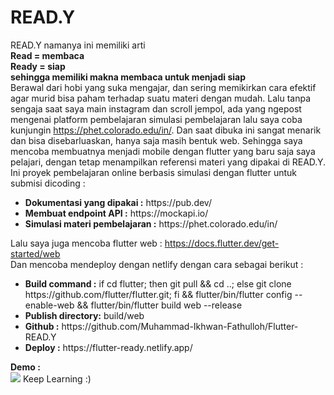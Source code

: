 # READ.Y
READ.Y namanya ini memiliki arti  
<strong>Read = membaca</strong>
<br>
<strong>Ready = siap</strong>
<br>
<strong>sehingga memiliki makna membaca untuk menjadi siap</strong>
<br>
Berawal dari hobi yang suka mengajar, dan sering memikirkan cara efektif agar murid bisa paham terhadap suatu materi dengan mudah. Lalu tanpa sengaja saat saya main instagram dan scroll jempol, ada yang ngepost mengenai 
platform pembelajaran simulasi pembelajaran lalu saya coba kunjungin https://phet.colorado.edu/in/. Dan saat 
dibuka ini sangat menarik dan bisa disebarluaskan, hanya saja masih bentuk web. Sehingga saya mencoba membuatnya menjadi mobile dengan flutter yang baru saja saya pelajari, dengan 
tetap menampilkan referensi materi yang dipakai di READ.Y. 
<br>
Ini proyek pembelajaran online berbasis simulasi dengan flutter untuk submisi dicoding :
<ul>
    <li><strong>Dokumentasi yang dipakai :</strong> https://pub.dev/</li>
    <li><strong>Membuat endpoint API :</strong> https://mockapi.io/</li>
    <li><strong>Simulasi materi pembelajaran :</strong> https://phet.colorado.edu/in/</li>
</ul>

Lalu saya juga mencoba flutter web : https://docs.flutter.dev/get-started/web
<br>
Dan mencoba mendeploy dengan netlify dengan cara sebagai berikut :

<ul>
    <li><strong>Build command :</strong> if cd flutter; then git pull && cd ..; else git clone https://github.com/flutter/flutter.git; fi && flutter/bin/flutter config --enable-web && flutter/bin/flutter build web --release</li>
    <li><strong>Publish directory:</strong> build/web</li>
    <li><strong>Github :</strong> https://github.com/Muhammad-Ikhwan-Fathulloh/Flutter-READ.Y</li>
    <li><strong>Deploy :</strong> https://flutter-ready.netlify.app/</li>
</ul>

<strong>Demo :</strong>
<br>
<img src="ready.gif">
Keep Learning :)